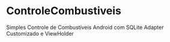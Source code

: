 # ControleCombustiveis
Simples Controle de Combustíveis Android
com SQLite Adapter Customizado e ViewHolder
